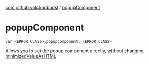 [com.github.vok.karibudsl](index.md) / [popupComponent](.)

# popupComponent

`var <ERROR CLASS>.popupComponent: <ERROR CLASS>`

Allows you to set the popup component directly, without changing [minimizedValueAsHTML](minimized-value-as-h-t-m-l.md)

